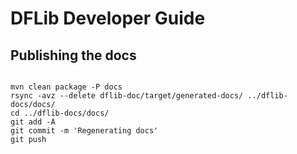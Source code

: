 # DFLib Developer Guide

## Publishing the docs

```

mvn clean package -P docs
rsync -avz --delete dflib-doc/target/generated-docs/ ../dflib-docs/docs/
cd ../dflib-docs/docs/
git add -A
git commit -m 'Regenerating docs'
git push
```